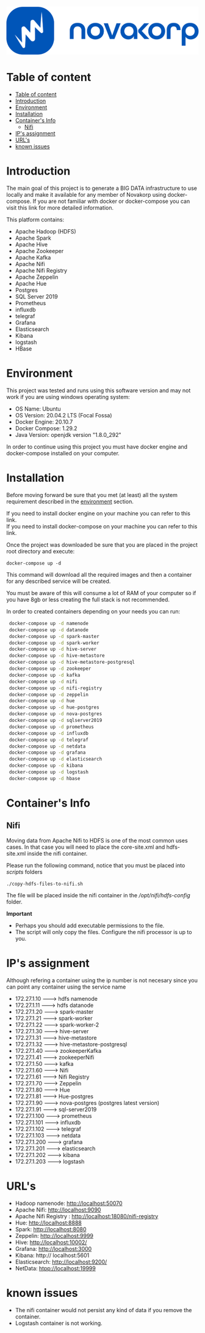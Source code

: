![novakorp](./img/logo_horizontal.png)

# Table of content

- [Table of content](#table-of-content)
- [Introduction](#introduction)
- [Environment](#environment)
- [Installation](#installation)
- [Container's Info](#containers-info)
  - [Nifi](#nifi)
- [IP's assignment](#ips-assignment)
- [URL's](#urls)
- [known issues](#known-issues)

# Introduction

The main goal of this project is to generate a BIG DATA infrastructure to use locally and make it available for any member of Novakorp using docker-compose. If you are not familiar with docker or docker-compose you can visit this link for more detailed information.

This platform contains:

- Apache Hadoop (HDFS)
- Apache Spark
- Apache Hive
- Apache Zookeeper
- Apache Kafka
- Apache Nifi
- Apache Nifi Registry
- Apache Zeppelin
- Apache Hue
- Postgres
- SQL Server 2019
- Prometheus
- influxdb
- telegraf
- Grafana
- Elasticsearch
- Kibana
- logstash
- HBase  

# Environment

This project was tested and runs using this software version and may not work if you are using windows operating system:

- OS Name: Ubuntu
- OS Version: 20.04.2 LTS (Focal Fossa)
- Docker Engine: 20.10.7
- Docker Compose: 1.29.2
- Java Version: openjdk version "1.8.0_292"

In order to continue using this project you must have docker engine and docker-compose installed on your computer.

# Installation

Before moving forward be sure that you met (at least) all the system requirement described in the [environment](#environment) section.

If you need to install docker engine on your machine you can refer to this link.  
If you need to install docker-compose on your machine you can refer to this link.

Once the project was downloaded be sure that you are placed in the project root directory and execute:

```shell
docker-compose up -d 
```

This command will download all the required images and then a container for any described service will be created.  
  
You must be aware of this will consume a lot of RAM of your computer so if you have 8gb or less creating the full stack is not recommended.

In order to created containers depending on your needs you can run:

```bash
 docker-compose up -d namenode
 docker-compose up -d datanode
 docker-compose up -d spark-master 
 docker-compose up -d spark-worker
 docker-compose up -d hive-server
 docker-compose up -d hive-metastore
 docker-compose up -d hive-metastore-postgresql
 docker-compose up -d zookeeper
 docker-compose up -d kafka
 docker-compose up -d nifi
 docker-compose up -d nifi-registry
 docker-compose up -d zeppelin
 docker-compose up -d hue
 docker-compose up -d hue-postgres
 docker-compose up -d nova-postgres
 docker-compose up -d sqlserver2019
 docker-compose up -d prometheus
 docker-compose up -d influxdb
 docker-compose up -d telegraf
 docker-compose up -d netdata
 docker-compose up -d grafana
 docker-compose up -d elasticsearch
 docker-compose up -d kibana
 docker-compose up -d logstash
 docker-compose up -d hbase
```

# Container's Info

## Nifi

Moving data from Apache Nifi to HDFS is one of the most common uses cases. In that case you will need to place the core-site.xml and hdfs-site.xml inside the nifi container.

Please run the following command, notice that you must be placed into *scripts* folders

```shell
./copy-hdfs-files-to-nifi.sh
```

The file will be placed inside the nifi container in the */opt/nifi/hdfs-config* folder.

**Important**

- Perhaps you should add executable permissions to the file.
- The script will only copy the files. Configure the nifi processor is up to you.

# IP's assignment

Although refering a container using the ip number is not necesary since you can point any container using the service name  

- 172.27.1.10 ---> hdfs namenode
- 172.27.1.11 ---> hdfs datanode
- 172.27.1.20 ---> spark-master
- 172.27.1.21 ---> spark-worker
- 172.27.1.22 ---> spark-worker-2
- 172.27.1.30 ---> hive-server
- 172.27.1.31 ---> hive-metastore
- 172.27.1.32 ---> hive-metastore-postgresql
- 172.27.1.40 ---> zookeeperKafka
- 172.27.1.41 ---> zookeeperNifi
- 172.27.1.50 ---> kafka
- 172.27.1.60 ---> Nifi
- 172.27.1.61 ---> Nifi Registry
- 172.27.1.70 ---> Zeppelin
- 172.27.1.80 ---> Hue
- 172.27.1.81 ---> Hue-postgres
- 172.27.1.90 ---> nova-postgres (postgres latest version)
- 172.27.1.91 ---> sql-server2019
- 172.27.1.100 ---> prometheus
- 172.27.1.101 ---> influxdb
- 172.27.1.102 ---> telegraf
- 172.27.1.103 ---> netdata
- 172.27.1.200 ---> grafana
- 172.27.1.201 ---> elasticsearch
- 172.27.1.202 ---> kibana
- 172.27.1.203 ---> logstash

# URL's

- Hadoop namenode: <http://localhost:50070>
- Apache Nifi: <http://localhost:9090>
- Apache Nifi Registry : <http://localhost:18080/nifi-registry>
- Hue: <http://localhost:8888>
- Spark: <http://localhost:8080>
- Zeppelin: <http://localhost:9999>
- Hive: <http://localhost:10002/>
- Grafana: <http://localhost:3000>
- Kibana: http:// localhost:5601
- Elasticsearch: <http://localhost:9200/>
- NetData: <htpp://localhost:19999>

# known issues

- The nifi container would not persist any kind of data if you remove the container.
- Logstash container is not working.
